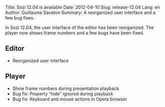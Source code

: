 Title: Sozi 12.04 is available
Date: 2012-04-10
Slug: release-12.04
Lang: en
Author: Guillaume Savaton
Summary:
    A reorganized user interface and a few bug fixes.

In Sozi 12.04, the user interface of the editor has been reorganized.
The player now shows frame numbers and a few bugs have been fixed.

Editor
------

* Reorganized user interface

Player
------

* Show frame numbers during presentation playback
* Bug fix: Property “hide” ignored during playback
* Bug fix: Keyboard and mouse actions in Opera browser


    
    


